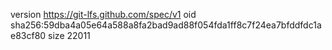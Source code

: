 version https://git-lfs.github.com/spec/v1
oid sha256:59dba4a05e64a588a8fa2bad9ad88f054fda1ff8c7f24ea7bfddfdc1ae83cf80
size 22011
